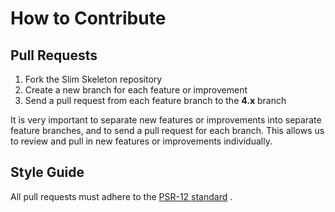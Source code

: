 # How to Contribute

## Pull Requests

1. Fork the Slim Skeleton repository
2. Create a new branch for each feature or improvement
3. Send a pull request from each feature branch to the **4.x** branch

It is very important to separate new features or improvements into separate feature branches, and to send a pull request
for each branch. This allows us to review and pull in new features or improvements individually.

## Style Guide

All pull requests must adhere to
the [PSR-12 standard](https://github.com/php-fig/fig-standards/blob/master/accepted/PSR-12-extended-coding-style-guide.md)
.
